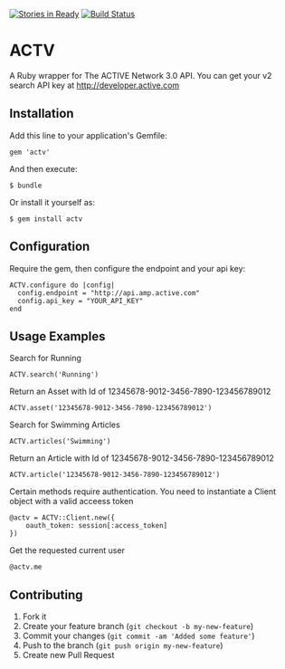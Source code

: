 [![Stories in Ready](https://badge.waffle.io/activenetwork/actv.png?label=ready&title=Ready)](https://waffle.io/activenetwork/actv)
[![Build Status](https://travis-ci.org/activenetwork/actv.png)](https://travis-ci.org/activenetwork/actv)

# ACTV

A Ruby wrapper for The ACTIVE Network 3.0 API. You can get your v2
search API key at http://developer.active.com

## Installation

Add this line to your application's Gemfile:

    gem 'actv'

And then execute:

    $ bundle

Or install it yourself as:

    $ gem install actv

## Configuration

Require the gem, then configure the endpoint and your api key:

    ACTV.configure do |config|
      config.endpoint = "http://api.amp.active.com"
      config.api_key = "YOUR_API_KEY"
    end

## Usage Examples

Search for Running

    ACTV.search('Running')

Return an Asset with Id of 12345678-9012-3456-7890-123456789012

    ACTV.asset('12345678-9012-3456-7890-123456789012')

Search for Swimming Articles

    ACTV.articles('Swimming')

Return an Article with Id of 12345678-9012-3456-7890-123456789012

    ACTV.article('12345678-9012-3456-7890-123456789012')

Certain methods require authentication. You need to instantiate a Client object with a valid acceess token

    @actv = ACTV::Client.new({
        oauth_token: session[:access_token]
    })

Get the requested current user

    @actv.me

## Contributing

1. Fork it
2. Create your feature branch (`git checkout -b my-new-feature`)
3. Commit your changes (`git commit -am 'Added some feature'`)
4. Push to the branch (`git push origin my-new-feature`)
5. Create new Pull Request
